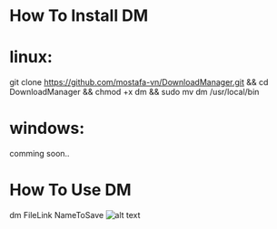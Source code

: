 # How To Install DM

# linux:
git clone https://github.com/mostafa-vn/DownloadManager.git && cd DownloadManager && chmod +x dm && sudo mv dm /usr/local/bin

# windows:
comming soon..

# How To Use DM
dm FileLink NameToSave
![alt text](https://www.tilcode.com/wp-content/uploads/2014/09/Screen-Shot-2014-09-10-at-10.16.02-AM.png)
